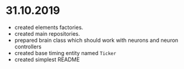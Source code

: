 # 31.10.2019
- created elements factories.
- created main repositories.
- prepared brain class which should work with neurons and neuron controllers
- created base timing entity named `Ticker`
- created simplest README